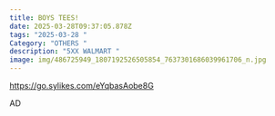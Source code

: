 ```yaml
---
title: BOYS TEES!
date: 2025-03-28T09:37:05.878Z
tags: "2025-03-28 "
Category: "OTHERS "
description: "5XX WALMART "
image: img/486725949_1807192526505854_7637301686039961706_n.jpg
---
```

<!--StartFragment-->

https://go.sylikes.com/eYqbasAobe8G

<!--EndFragment--> AD